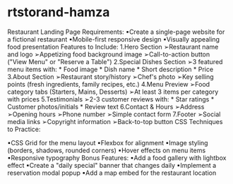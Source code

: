 # rtstorand-hamza

Restaurant Landing Page
 Requirements:
   ▪Create a single-page website for a fictional restaurant
   ▪Mobile-first responsive design
   ▪Visually appealing food presentation
 Features to Include:
   1.Hero Section
    ➢Restaurant name and logo 
    ➢Appetizing food background image
    ➢Call-to-action button ("View Menu" or "Reserve a Table")
   2.Special Dishes Section
    ➢3 featured menu items with:
      * Food image
      * Dish name
      * Short description
      * Price
   3.About Section
    ➢Restaurant story/history
    ➢Chef's photo
    ➢Key selling points (fresh ingredients, family recipes, etc.)
   4.Menu Preview
    ➢Food category tabs (Starters, Mains, Desserts)
    ➢At least 3 items per category with prices
   5.Testimonials
    ➢2-3 customer reviews with:
     * Star ratings
     * Customer photos/initials
     * Review text
   6.Contact & Hours
    ➢Address
    ➢Opening hours
    ➢Phone number
    ➢Simple contact form
   7.Footer
    ➢Social media links
    ➢Copyright information
    ➢Back-to-top button
CSS Techniques to Practice:

  ▪CSS Grid for the menu layout
  ▪Flexbox for alignment
  ▪Image styling (borders, shadows, rounded corners)
  ▪Hover effects on menu items
  ▪Responsive typography
Bonus Features:
  ▪Add a food gallery with lightbox effect
  ▪Create a "daily special" banner that changes daily
  ▪Implement a reservation modal popup
  ▪Add a map embed for the restaurant location
